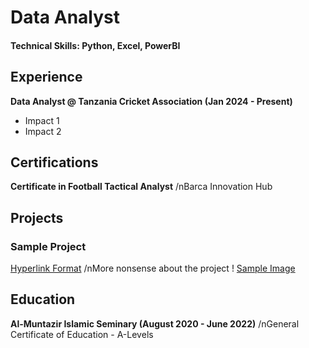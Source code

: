 # Data Analyst

#### Technical Skills: Python, Excel, PowerBI

## Experience
**Data Analyst @ Tanzania Cricket Association (Jan 2024 - Present)**
- Impact 1
- Impact 2

## Certifications
**Certificate in Football Tactical Analyst**
/nBarca Innovation Hub

## Projects
### Sample Project
[Hyperlink Format](dhrumitmehta.github.io)
/nMore nonsense about the project
! [Sample Image](assets/img/project.img)

## Education
**Al-Muntazir Islamic Seminary (August 2020 - June 2022)** 
/nGeneral Certificate of Education - A-Levels
